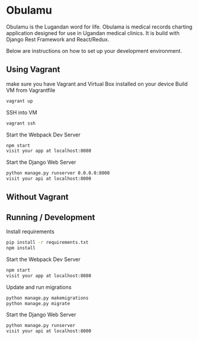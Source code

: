 # Obulamu
Obulamu is the Lugandan word for life. Obulama is medical records charting application designed for use in Ugandan medical clinics. It is build with Django Rest Framework and React/Redux.

Below are instructions on how to set up your development environment.

## Using Vagrant
make sure you have Vagrant and Virtual Box installed on your device
Build VM from Vagrantfile 
```bash
vagrant up
```

SSH into VM
```bash
vagrant ssh
```

Start the Webpack Dev Server
```bash
npm start
visit your app at localhost:8080
```

Start the Django Web Server
```bash
python manage.py runserver 0.0.0.0:8000
visit your api at localhost:8000
```

## Without Vagrant 

## Running / Development

Install requirements
```bash
pip install -r requirements.txt
npm install
```

Start the Webpack Dev Server
```bash
npm start
visit your app at localhost:8080
```

Update and run migrations
```bash
python manage.py makemigrations
python manage.py migrate
```

Start the Django Web Server
```bash
python manage.py runserver
visit your api at localhost:8000
```

